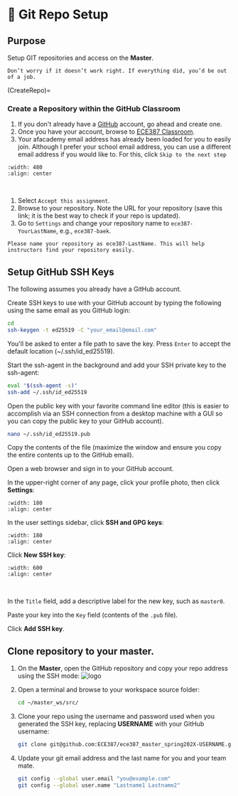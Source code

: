 
# 🔧 Git Repo Setup


## Purpose
Setup GIT repositories and access on the **Master**.

```{note}
Don’t worry if it doesn’t work right. If everything did, you’d be out of a job.
```

(CreateRepo)=
### Create a Repository within the GitHub Classroom

1. If you don't already have a <a href="https://github.com/" target="_blank">GitHub</a> account, go ahead and create one.
1. Once you have your account, browse to <a href="https://classroom.github.com/a/Gspbtxg5" target="_blank">ECE387 Classroom</a>.
1. Your afacademy email address has already been loaded for you to easily join. Although I prefer your school email address, you can use a different email address if you would like to. For this, click `Skip to the next step` 

```{image} ./Figures/GitClassroom_SelectIdentifier.png
:width: 480
:align: center
```
<br>

1. Select `Accept this assignment`.
1. Browse to your repository. Note the URL for your repository (save this link; it is the best way to check if your repo is updated).
1. Go to `Settings` and change your repository name to `ece387-YourLastName`, e.g., `ece387-baek`.

```{important}
Please name your repository as ece387-LastName. This will help instructors find your repository easily.
```


## Setup GitHub SSH Keys
The following assumes you already have a GitHub account.

Create SSH keys to use with your GitHub account by typing the following using the same email as you GitHub login:

```bash
cd
ssh-keygen -t ed25519 -C "your_email@email.com"
```

You'll be asked to enter a file path to save the key. Press `Enter` to accept the default location (~/.ssh/id_ed25519).

Start the ssh-agent in the background and add your SSH private key to the ssh-agent:

```bash
eval "$(ssh-agent -s)"
ssh-add ~/.ssh/id_ed25519
```

Open the public key with your favorite command line editor (this is easier to accomplish via an SSH connection from a desktop machine with a GUI so you can copy the public key to your GitHub account).

```bash
nano ~/.ssh/id_ed25519.pub
```

Copy the contents of the file (maximize the window and ensure you copy the entire contents up to the GitHub email).

Open a web browser and sign in to your GitHub account.

In the upper-right corner of any page, click your profile photo, then click **Settings**:

```{image} ./Figures/ssh1.png
:width: 180
:align: center
```

In the user settings sidebar, click **SSH and GPG keys**:

```{image} ./Figures/ssh2.png
:width: 180
:align: center
```

Click **New SSH key**:

```{image} ./Figures/ssh3.png
:width: 600
:align: center
```
<br>

In the `Title` field, add a descriptive label for the new key, such as `master0`.

Paste your key into the `Key` field (contents of the `.pub` file).

Click **Add SSH key**.


<!--
## Enable SSH connection to your GitHub account
1. Open a terminal on your **Master** (ctrl+alt+t).
1. The same student as step 1.1.2 do the following:
    1. Generate a new SSH key, substituting your GitHub email address:
        ```bash
        ssh-keygen -t ed25519 -C "your_email@example.com"
        ```
	1. When you're prompted to "Enter a file in which to save the key," click enter.
	1. At the prompt, type a secure passphrase.
	1. Start the ssh-agent in the background and add your SSH private key to the ssh-agent:
        ```bash
        eval "$(ssh-agent -s)"
        ssh-add ~/.ssh/id_ed25519
        ```
	1. Open the public key:
        ```bash
        nano ~/.ssh/id_ed25519.pub
        ```
	1. Select the contents of the file (maximize the window and ensure it has your GIT email at the end), right click, and select copy.
    1. Open a web browser and sign in to your GitHub account.
	1. In the upper-right corner of any page, click your profile photo, then click **Settings**.
        ![logo](Figures/userbar-account-settings.png)
	1. In the user settings sidebar, click **SSH and GPG keys**.
		![logo](Figures/settings-sidebar-ssh-keys.png)
    1. Click **New SSH key**
		![logo](Figures/ssh-add-ssh-key.png)
	1. In the "Title" field, add a descriptive label for the new key, such as "MasterX".
	1. Paste your key into the "Key" field (contents of the `.pub` file).
	1. Click **Add SSH key**.
	1. If prompted, confirm your GitHub password.
    1. Create a secure shell connection to your **Robot** (password is dfec3141)
        ```bash
        ssh pi@robotX
        ```
    1. Repeat steps a-f on your **Robot** and j-n on your **Master**.
-->

## Clone repository to your master.
1. On the **Master**, open the GitHub repository and copy your repo address using the SSH mode:
	![logo](Figures/clone.PNG)
1. Open a terminal and browse to your workspace source folder:
    ```bash
    cd ~/master_ws/src/
    ```
1. Clone your repo using the username and password used when you generated the SSH key, replacing **USERNAME** with your GitHub username:
    ```bash
    git clone git@github.com:ECE387/ece387_master_spring202X-USERNAME.git
    ```

1. Update your git email address and the last name for you and your team mate.
    ```bash
    git config --global user.email "you@example.com"
    git config --global user.name "Lastname1 Lastname2"
    ```

<!--
## Clone repository to your robot.
1. Create a secure shell connection to your robot:
    ```bash
    ssh pi@robotX
    ```
1. Ensure you are in the ROS robot workspace src directory.
    ```bash
    cd robot_ws/src
    ```
1. Clone the robot repository:
    ```bash
    git clone git@github.com:ECE387/ece387_robot_spring202X-USERNAME.git
    ```
1. Update your git email address and the last name for you and your team mate.
    ```bash
    git config --global user.email "you@example.com"
    git config --global user.name "Lastname1 Lastname2"
    ```
-->